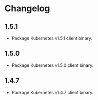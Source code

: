 # Changelog

## 1.5.1

* Package Kubernetes v1.5.1 client binary.

## 1.5.0

* Package Kubernetes v1.5.0 client binary.

## 1.4.7

* Package Kubernetes v1.4.7 client binary.

